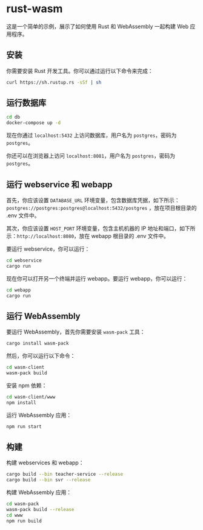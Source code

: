# rust-wasm

这是一个简单的示例，展示了如何使用 Rust 和 WebAssembly 一起构建 Web 应用程序。

## 安装

你需要安装 Rust 开发工具。你可以通过运行以下命令来完成：

```sh
curl https://sh.rustup.rs -sSf | sh
```

## 运行数据库

```sh
cd db
docker-compose up -d
```

现在你通过 `localhost:5432` 上访问数据库，用户名为 `postgres`，密码为 `postgres`。

你还可以在浏览器上访问 `localhost:8081`，用户名为 `postgres`，密码为 `postgres`。

## 运行 webservice 和 webapp

首先，你应该设置 `DATABASE_URL` 环境变量，包含数据库凭据，如下所示：`postgres://postgres:postgres@localhost:5432/postgres`
，放在项目根目录的 .env 文件中。

其次，你应该设置 `HOST_PORT` 环境变量，包含主机机器的 IP 地址和端口，如下所示：`http://localhost:8080`，放在 webapp 根目录的
.env 文件中。

要运行 webservice，你可以运行：

```sh
cd webservice
cargo run
```

现在你可以打开另一个终端并运行 webapp。要运行 webapp，你可以运行：

```sh
cd webapp
cargo run
```

## 运行 WebAssembly

要运行 WebAssembly，首先你需要安装 `wasm-pack` 工具：

```sh
cargo install wasm-pack
```

然后，你可以运行以下命令：

```sh
cd wasm-client
wasm-pack build
```

安装 npm 依赖：

```sh
cd wasm-client/www
npm install
```

运行 WebAssembly 应用：

```sh
npm run start
```

## 构建

构建 webservices 和 webapp：

```sh
cargo build --bin teacher-service --release
cargo build --bin svr --release
```

构建 WebAssembly 应用：

```sh
cd wasm-pack
wasm-pack build --release
cd www
npm run build
```
